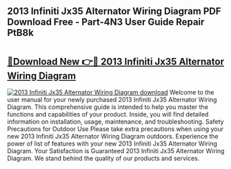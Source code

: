 ## 2013 Infiniti Jx35 Alternator Wiring Diagram PDF Download Free - Part-4N3 User Guide Repair PtB8k

# <h2><a href="http://dftykk.blite.top/?on=2013+Infiniti+Jx35+Alternator+Wiring+Diagram">🔗Download New 👉🔴 2013 Infiniti Jx35 Alternator Wiring Diagram</a></h2>

[![2013 Infiniti Jx35 Alternator Wiring Diagram download](https://i.imgur.com/lujVjoI.png)](http://dftykk.blite.top/?on=2013+Infiniti+Jx35+Alternator+Wiring+Diagram)
Welcome to the user manual for your newly purchased 2013 Infiniti Jx35 Alternator Wiring Diagram. This comprehensive guide is intended to help you master the functions and capabilities of your product. Inside, you will find detailed information on installation, usage, maintenance, and troubleshooting. Safety Precautions for Outdoor Use Please take extra precautions when using your new 2013 Infiniti Jx35 Alternator Wiring Diagram outdoors. Experience the power of list of features with your new 2013 Infiniti Jx35 Alternator Wiring Diagram. Your Satisfaction is Guaranteed 2013 Infiniti Jx35 Alternator Wiring Diagram. We stand behind the quality of our products and services.
